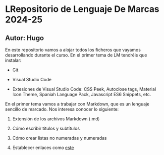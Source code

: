 # LRepositorio de Lenguaje De Marcas 2024-25
## Autor: Hugo

En este repositorio vamos a alojar todos los ficheros que vayamos desarrollando durante el curso. En el primer tema de LM tendréis que instalar:

- Git

- Visual Studio Code

- Extesiones de Visual Studio Code: CSS Peek, Autoclose tags, Material Icon Theme, Spaniah Language Pack, Javascript ES6 Snippets, etc.

En el primer tema vamos a trabajar con Markdown, que es un lenguaje sencillo de marcado. Nos interesa conocer lo siguiente:

1. Extensión de los archivos Markdown (.md)

2. Cómo escribir títulos y subtítulos

3. Cómo crear listas no numeradas y numeradas

4. Establecer enlaces como [este](https://markdown.es/sintaxis-markdown/#links)